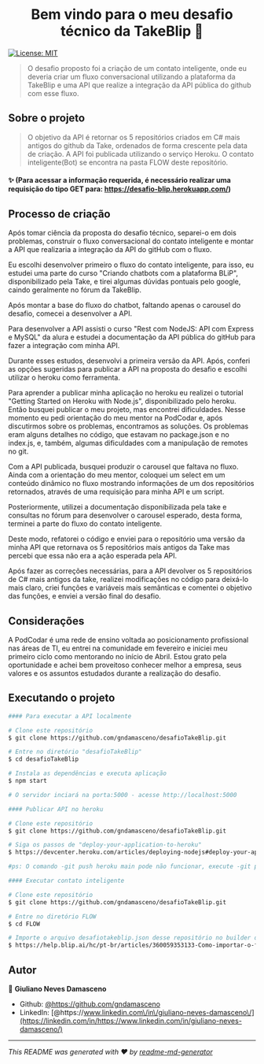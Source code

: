 <h1 align="center">Bem vindo para o meu desafio técnico da TakeBlip 👋</h1>
<p>
  <a href="#" target="_blank">
    <img alt="License: MIT" src="https://img.shields.io/badge/License-MIT-yellow.svg" />
  </a>
</p>

> O desafio proposto foi a criação de um contato inteligente, onde eu deveria criar um fluxo conversacional utilizando a plataforma da TakeBlip e uma API que realize a integração da API pública do github com esse fluxo.

## Sobre o projeto

> O objetivo da API é retornar os 5 repositórios criados em C# mais antigos do github da Take, ordenados de forma crescente pela data de criação.
> A API foi publicada utilizando o serviço Heroku.
> O contato inteligente(Bot) se encontra na pasta FLOW deste repositório.

#### ✨ (Para acessar a informação requerida, é necessário realizar uma requisição do tipo GET para: https://desafio-blip.herokuapp.com/)

## Processo de criação

<p>
Após tomar ciência da proposta do desafio técnico, separei-o em dois problemas, construir o fluxo conversacional do contato inteligente e montar a API que realizaria a integração da API do gitHub com o fluxo.
</p>
<p>
Eu escolhi desenvolver primeiro o fluxo do contato inteligente, para isso, eu estudei uma parte do curso "Criando chatbots com a plataforma BLiP", disponibilizado pela Take, e tirei algumas dúvidas pontuais pelo google, caindo geralmente no fórum da TakeBlip.
</p>
<p>
Após montar a base do fluxo do chatbot, faltando apenas o carousel do desafio, comecei a desenvolver a API.
</p>
<p>
Para desenvolver a API assisti o curso "Rest com NodeJS: API com Express e MySQL" da alura e estudei a documentação da API pública do gitHub para fazer a integração com minha API.
</p>
<p>
Durante esses estudos, desenvolvi a primeira versão da API. Após, conferi as opções sugeridas para publicar a API na proposta do desafio e escolhi utilizar o heroku como ferramenta.
</p>
<p>
Para aprender a publicar minha aplicação no heroku eu realizei o tutorial "Getting Started on Heroku with Node.js", disponibilizado pelo heroku. 
Então busquei publicar o meu projeto, mas encontrei dificuldades.
Nesse momento eu pedi orientação do meu mentor na PodCodar e, após discutirmos sobre os problemas, encontramos as soluções.
Os problemas eram alguns detalhes no código, que estavam no package.json e no index.js, e, também, algumas dificuldades com a manipulação de remotes no git.
</p>
<p>
Com a API publicada, busquei produzir o carousel que faltava no fluxo. 
Ainda com a orientação do meu mentor, coloquei um select em um conteúdo dinâmico no fluxo mostrando informações de um dos repositórios retornados, através de uma requisição para minha API e um script.
</p>
<p>
Posteriormente, utilizei a documentação disponibilizada pela take e consultas no fórum para desenvolver o carousel esperado, desta forma, terminei a parte do fluxo do contato inteligente.
</p>
<p>
Deste modo, refatorei o código e enviei para o repositório uma versão da minha API que retornava os 5 repositórios mais antigos da Take mas percebi que essa não era a ação esperada pela API.
</p
<p>
Após fazer as correções necessárias, para a API devolver os 5 repositórios de C# mais antigos da take, realizei modificações no código para deixá-lo mais claro, criei funções e variáveis mais semânticas e comentei o objetivo das funções, e enviei a versão final do desafio. 
</p>

## Considerações

A PodCodar é uma rede de ensino voltada ao posicionamento profissional nas áreas de TI, eu entrei na comunidade em fevereiro e iniciei meu primeiro ciclo como mentorando
no início de Abril.
Estou grato pela oportunidade e achei bem proveitoso conhecer melhor a empresa, seus valores e os assuntos estudados durante a realização do desafio.

## Executando o projeto

```bash
#### Para executar a API localmente

# Clone este repositório
$ git clone https://github.com/gndamasceno/desafioTakeBlip.git

# Entre no diretório "desafioTakeBlip"
$ cd desafioTakeBlip

# Instala as dependências e executa aplicação
$ npm start

# O servidor inciará na porta:5000 - acesse http://localhost:5000

#### Publicar API no heroku

# Clone este repositório
$ git clone https://github.com/gndamasceno/desafioTakeBlip.git

# Siga os passos de "deploy-your-application-to-heroku"
$ https://devcenter.heroku.com/articles/deploying-nodejs#deploy-your-application-to-heroku

#ps: O comando -git push heroku main pode não funcionar, execute -git push heroku master caso o primeiro falhe.

#### Executar contato inteligente

# Clone este repositório
$ git clone https://github.com/gndamasceno/desafioTakeBlip.git

# Entre no diretório FLOW
$ cd FLOW

# Importe o arquivo desafiotakeblip.json desse repositório no builder da plataforma da TakeBlip.
$ https://help.blip.ai/hc/pt-br/articles/360059353133-Como-importar-o-fluxo-de-um-bot-no-Builder

```

## Autor

👤 **Giuliano Neves Damasceno**

- Github: [@https:\/\/github.com\/gndamasceno](https://github.com/https://github.com/gndamasceno)
- LinkedIn: [@https:\/\/www.linkedin.com\/in\/giuliano-neves-damasceno\/](https://linkedin.com/in/https://www.linkedin.com/in/giuliano-neves-damasceno/)

---

_This README was generated with ❤️ by [readme-md-generator](https://github.com/kefranabg/readme-md-generator)_
